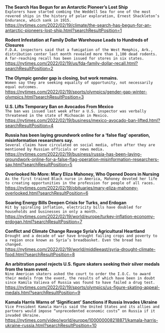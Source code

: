**The Search Has Begun for an Antarctic Pioneer’s Lost Ship**\
`Explorers have started combing the Weddell Sea for one of the most revered ships in the history of polar exploration, Ernest Shackleton’s Endurance, which sank in 1915.`\
https://nytimes.com/2022/02/19/climate/the-search-has-begun-for-an-antarctic-pioneers-lost-ship.html?searchResultPosition=1

**Rodent Infestation at Family Dollar Warehouse Leads to Hundreds of Closures**\
`F.D.A. inspectors said that a fumigation of the West Memphis, Ark., distribution center last month revealed more than 1,100 dead rodents. A far-reaching recall has been issued for stores in six states.`\
https://nytimes.com/2022/02/19/us/fda-family-dollar-recall.html?searchResultPosition=2

**The Olympic gender gap is closing, but work remains.**\
`Women say they are seeking equality of opportunity, not necessarily equal outcomes.`\
https://nytimes.com/2022/02/19/sports/olympics/gender-gap-winter-olympics.html?searchResultPosition=3

**U.S. Lifts Temporary Ban on Avocados From Mexico**\
`The ban was issued last week after a U.S. inspector was verbally threatened in the state of Michoacán in Mexico.`\
https://nytimes.com/2022/02/19/business/mexico-avocado-ban-lifted.html?searchResultPosition=4

**Russia has been laying groundwork online for a ‘false flag’ operation, misinformation researchers say.**\
`Several claims have circulated on social media, often after they are mentioned by Russian officials or news media.`\
https://nytimes.com/2022/02/19/business/russia-has-been-laying-groundwork-online-for-a-false-flag-operation-misinformation-researchers-say.html?searchResultPosition=5

**Overlooked No More: Mary Eliza Mahoney, Who Opened Doors in Nursing**\
`As the first trained Black nurse in America, Mahoney devoted her life to creating opportunities in the profession for people of all races.`\
https://nytimes.com/2022/02/19/obituaries/mary-eliza-mahoney-overlooked.html?searchResultPosition=6

**Soaring Energy Bills Deepen Crisis for Turks, and Erdogan**\
`Hit by spiraling inflation, electricity bills have doubled for households and businesses in only a month.`\
https://nytimes.com/2022/02/19/world/europe/turkey-inflation-economy-erdogan.html?searchResultPosition=7

**Conflict and Climate Change Ravage Syria’s Agricultural Heartland**\
`Drought and a decade of war have brought failing crops and poverty to a region once known as Syria’s breadbasket. Even the bread has changed.`\
https://nytimes.com/2022/02/19/world/middleeast/syria-drought-climate-food.html?searchResultPosition=8

**An arbitration panel rejects U.S. figure skaters seeking their silver medals from the team event.**\
`Nine American skaters asked the court to order the I.O.C. to award their medals from the event, the results of which have been in doubt since Kamila Valieva of Russia was found to have failed a drug test.`\
https://nytimes.com/2022/02/19/sports/olympics/us-figure-skating-appeal-medals.html?searchResultPosition=9

**Kamala Harris Warns of ‘Significant’ Sanctions if Russia Invades Ukraine**\
`Vice President Kamala Harris said the United States and its allies and partners would impose “unprecedented economic costs” on Russia if it invaded Ukraine.`\
https://nytimes.com/video/world/europe/100000008218871/kamala-harris-ukraine-russia.html?searchResultPosition=10

